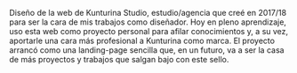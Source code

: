 Diseño de la web de Kunturina Studio, estudio/agencia que creé en 2017/18 para ser la cara de mis trabajos como diseñador.
Hoy en pleno aprendizaje, uso esta web como proyecto personal para afilar conocimientos y, a su vez, aportarle una cara más profesional a Kunturina como marca.
El proyecto arrancó como una landing-page sencilla que, en un futuro, va a ser la casa de más proyectos y trabajos que salgan bajo con este sello.
